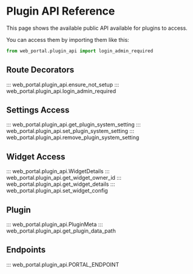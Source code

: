# Plugin API Reference
This page shows the available public API available for plugins to access.

You can access them by importing them like this:

```python
from web_portal.plugin_api import login_admin_required
```

## Route Decorators
::: web_portal.plugin_api.ensure_not_setup
::: web_portal.plugin_api.login_admin_required

## Settings Access
::: web_portal.plugin_api.get_plugin_system_setting
::: web_portal.plugin_api.set_plugin_system_setting
::: web_portal.plugin_api.remove_plugin_system_setting

## Widget Access
::: web_portal.plugin_api.WidgetDetails
::: web_portal.plugin_api.get_widget_owner_id
::: web_portal.plugin_api.get_widget_details
::: web_portal.plugin_api.set_widget_config

## Plugin
::: web_portal.plugin_api.PluginMeta
::: web_portal.plugin_api.get_plugin_data_path

## Endpoints
::: web_portal.plugin_api.PORTAL_ENDPOINT
